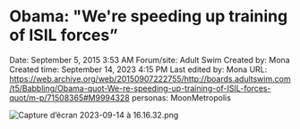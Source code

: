 # Obama: "We're speeding up training of ISIL forces”

Date: September 5, 2015 3:53 AM
Forum/site: Adult Swim
Created by: Mona
Created time: September 14, 2023 4:15 PM
Last edited by: Mona
URL: https://web.archive.org/web/20150907222755/http://boards.adultswim.com/t5/Babbling/Obama-quot-We-re-speeding-up-training-of-ISIL-forces-quot/m-p/71508365#M9994328
personas: MoonMetropolis

![Capture d’écran 2023-09-14 à 16.16.32.png](Obama%20We're%20speeding%20up%20training%20of%20ISIL%20forces%E2%80%9D%201f560bc32c274a5b87b2c847dc1824a3/Capture_decran_2023-09-14_a_16.16.32.png)